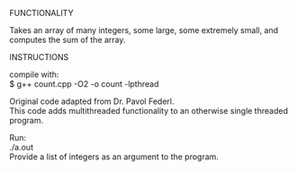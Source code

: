 FUNCTIONALITY

Takes an array of many integers, some large, some extremely small, and computes the sum of the array. 
  
  
INSTRUCTIONS  
  
compile with:  
    $ g++ count.cpp -O2 -o count -lpthread  
  
Original code adapted from Dr. Pavol Federl.  
This code adds multithreaded functionality to an otherwise single threaded program.  


Run:  
	  ./a.out  
Provide a list of integers as an argument to the program.
